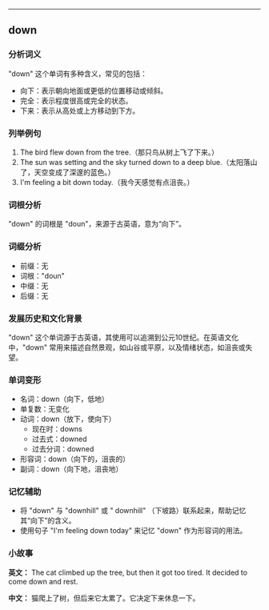 
---------------
## down
### 分析词义

"down" 这个单词有多种含义，常见的包括：
- 向下：表示朝向地面或更低的位置移动或倾斜。
- 完全：表示程度很高或完全的状态。
- 下来：表示从高处或上方移动到下方。

### 列举例句

1. The bird flew down from the tree.（那只鸟从树上飞了下来。）
2. The sun was setting and the sky turned down to a deep blue.（太阳落山了，天空变成了深邃的蓝色。）
3. I'm feeling a bit down today.（我今天感觉有点沮丧。）

### 词根分析

"down" 的词根是 "doun"，来源于古英语，意为“向下”。

### 词缀分析

- 前缀：无
- 词根："doun"
- 中缀：无
- 后缀：无

### 发展历史和文化背景

"down" 这个单词源于古英语，其使用可以追溯到公元10世纪。在英语文化中，"down" 常用来描述自然景观，如山谷或平原，以及情绪状态，如沮丧或失望。

### 单词变形

- 名词：down（向下，低地）
- 单复数：无变化
- 动词：down（放下，使向下）
  - 现在时：downs
  - 过去式：downed
  - 过去分词：downed
- 形容词：down（向下的，沮丧的）
- 副词：down（向下地，沮丧地）

### 记忆辅助

- 将 "down" 与 "downhill" 或 " downhill" （下坡路）联系起来，帮助记忆其“向下”的含义。
- 使用句子 "I'm feeling down today" 来记忆 "down" 作为形容词的用法。

### 小故事

**英文：** 
The cat climbed up the tree, but then it got too tired. It decided to come down and rest.

**中文：**
猫爬上了树，但后来它太累了。它决定下来休息一下。

